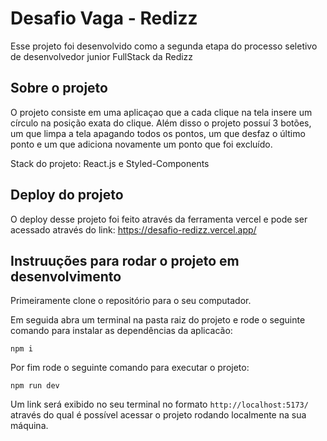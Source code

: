 # Desafio Vaga - Redizz

Esse projeto foi desenvolvido como a segunda etapa do processo seletivo de desenvolvedor junior FullStack da Redizz

## Sobre o projeto

O projeto consiste em uma aplicaçao que a cada clique na tela insere um círculo na posição exata do clique. Além disso o projeto possuí 3 botões, um que limpa a tela apagando todos os pontos, um que desfaz o último ponto e um que adiciona novamente um ponto que foi excluído.

Stack do projeto: React.js e Styled-Components

## Deploy do projeto 

O deploy desse projeto foi feito através da ferramenta vercel e pode ser acessado através do link: https://desafio-redizz.vercel.app/

## Instruuções para rodar o projeto em desenvolvimento

Primeiramente clone o repositório para o seu computador.

Em seguida abra um terminal na pasta raiz do projeto e rode o seguinte comando para instalar as dependências da aplicacão:
```
npm i
```
Por fim rode o seguinte comando para executar o projeto:
```
npm run dev
```
Um link será exibido no seu terminal no formato ```http://localhost:5173/``` através do qual é possível acessar o projeto rodando localmente na sua máquina.